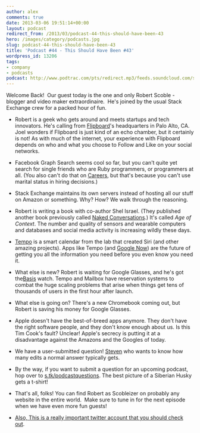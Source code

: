 ```yaml
---
author: alex
comments: true
date: 2013-03-06 19:51:14+00:00
layout: podcast
redirect_from: /2013/03/podcast-44-this-should-have-been-43
hero: /images/category/podcasts.jpg
slug: podcast-44-this-should-have-been-43
title: 'Podcast #44 - This Should Have Been #43'
wordpress_id: 13206
tags:
- company
- podcasts
podcast: http://www.podtrac.com/pts/redirect.mp3/feeds.soundcloud.com/stream/82092950-stack-exchange-stack-exchange-podcast-44.mp3
---
```




Welcome Back!  Our guest today is the one and only Robert Scoble - blogger and video maker extraordinaire.  He's joined by the usual Stack Exchange crew for a packed hour of fun.



	
  * Robert is a geek who gets around and meets startups and tech innovators. He's calling from [Flipboard](http://flipboard.com/)'s headquarters in Palo Alto, CA. Joel wonders if Flipboard is just kind of an echo chamber, but it certainly is not! As with much of the internet, your experience with Flipboard depends on who and what you choose to Follow and Like on your social networks.

	
  * Facebook Graph Search seems cool so far, but you can't quite yet search for single friends who are Ruby programmers, or programmers at all. (You also can't do that on [Careers](http://careers.stackoverflow.com/), but that's because you can't use marital status in hiring decisions.)

	
  * Stack Exchange maintains its own servers instead of hosting all our stuff on Amazon or something. Why? How? We walk through the reasoning.

	
  * Robert is writing a book with co-author Shel Israel. (They published another book previously called [Naked Conversations](http://www.amazon.com/Naked-Conversations-Changing-Businesses-Customers/dp/047174719X).) It's called _Age of Context_. The number and quality of sensors and wearable computers and databases and social media activity is increasing wildly these days.

	
  * [Tempo](http://tempo.ai/) is a smart calendar from the lab that created Siri (and other amazing projects). Apps like Tempo (and [Google Now](http://www.google.com/landing/now/)) are the future of getting you all the information you need before you even know you need it.

	
  * What else is new? Robert is waiting for Google Glasses, and he's got the[Basis](http://www.mybasis.com/) watch. Tempo and Mailbox have reservation systems to combat the huge scaling problems that arise when things get tens of thousands of users in the first hour after launch.

	
  * What else is going on? There's a new Chromebook coming out, but Robert is saving his money for Google Glasses.

	
  * Apple doesn't have the best-of-breed apps anymore. They don't have the right software people, and they don't know enough about us. Is this Tim Cook's fault? Unclear! Apple's secrecy is putting it at a disadvantage against the Amazons and the Googles of today.

	
  * We have a user-submitted question! [Steven](http://meta.stackoverflow.com/users/139121/steven-smethurst) who wants to know how many edits a normal answer typically gets.

	
  * By the way, if you want to submit a question for an upcoming podcast, hop over to [s.tk/podcastquestions](http://s.tk/podcastquestions). The best picture of a Siberian Husky gets a t-shirt!

	
  * That's all, folks! You can find Robert as Scobleizer on probably any website in the entire world.  Make sure to tune in for the next episode when we have even more fun guests!

	
  * [Also, This is a really important twitter account that you should check out](https://twitter.com/horse_ebooks).






